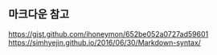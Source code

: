 ## 마크다운 참고
https://gist.github.com/ihoneymon/652be052a0727ad59601
https://simhyejin.github.io/2016/06/30/Markdown-syntax/
